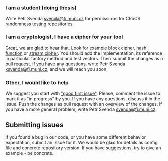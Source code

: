 

### I am a student (doing thesis)

Write Petr Svenda <svenda@fi.muni.cz> for permissions for CRoCS randomness testing repositories.

### I am a cryptologist, I have a cipher for your tool

Great, we are glad to hear that. Look for example [block cipher](https://github.com/crocs-muni/CryptoStreams/tree/master/streams/block), [hash function](https://github.com/crocs-muni/CryptoStreams/tree/master/streams/hash) or [stream cipher](https://github.com/crocs-muni/CryptoStreams/tree/master/streams/stream_ciphers). You should add the implementation, its reference in particular factory method and test vectors. Then submit the changes as a pull request. If you have any questions, write Petr Svenda <xsvenda@fi.muni.cz>, and we will reach you soon.

### Other, I would like to help

We suggest you start with ["good first issue"](https://github.com/crocs-muni/CryptoStreams/issues). Please, comment the issue to mark it as "in progress" by you. If you have any questions, discuss it in the issue. Push the changes as pull request with an overview of the changes. If you have a more general problem, write Petr Svenda <svenda@fi.muni.cz>.

## Submitting issues

If you found a bug in our code, or you have some different behavior expectation, submit an issue for it. We would be glad for details as config file and concrete repository version. If you have suggestions, try to give an example - be concrete.
